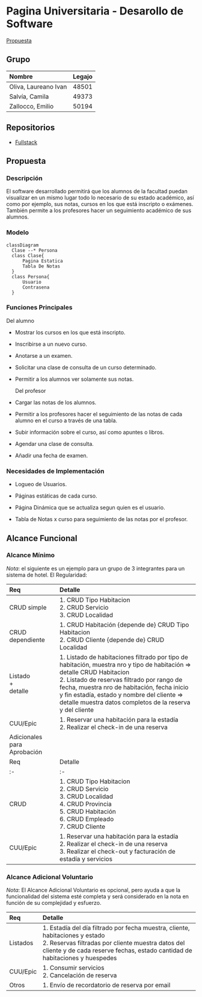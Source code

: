 # Pagina Universitaria - Desarollo de Software
[Propuesta](#propuesta)


## Grupo
|Nombre|Legajo|
|:-|:-|
|Oliva, Laureano Ivan|48501|
|Salvía, Camila|49373|
|Zallocco, Emilio|50194|             

## Repositorios
* [Fullstack](https://github.com/camila-salvia/pagina-universitaria-dsw)

## Propuesta
### Descripción
  El software desarrollado permitirá que los alumnos de la facultad puedan visualizar en un mismo lugar todo lo necesario de su estado académico, así como por ejemplo, sus notas, cursos en los que está inscripto o exámenes. También permite a los profesores hacer un seguimiento académico de sus alumnos.
### Modelo

```mermaid
classDiagram
  Clase --* Persona
  class Clase{
      Pagina Estatica
      Tabla De Notas
  }
  class Persona{
      Usuario
      Contrasena
  }
```
### Funciones Principales

  Del alumno

- Mostrar los cursos en los que está inscripto.

- Inscribirse a un nuevo curso.

- Anotarse a un examen.

- Solicitar una clase de consulta de un curso determinado.

- Permitir a los alumnos ver solamente sus notas.
  
  Del profesor

- Cargar las notas de los alumnos.

- Permitir a los profesores hacer el seguimiento de las notas de cada alumno en el curso a través de una tabla.

- Subir información sobre el curso, así como apuntes o libros.

- Agendar una clase de consulta.

- Añadir una fecha de examen.
  
### Necesidades de Implementación

- Logueo de Usuarios.

- Páginas estáticas de cada curso.

- Página Dinámica que se actualiza segun quien es el usuario.

- Tabla de Notas x curso para seguimiento de las notas por el profesor.

## Alcance Funcional

### Alcance Mínimo

  *Nota*: el siguiente es un ejemplo para un grupo de 3 integrantes para un sistema de hotel. El 
  Regularidad:

| Req                         | Detalle                                                                                                                                                                                                                                                                                                                           |
|:--------------------------- |:--------------------------------------------------------------------------------------------------------------------------------------------------------------------------------------------------------------------------------------------------------------------------------------------------------------------------------- |
| CRUD simple                 | 1. CRUD Tipo Habitacion<br>2. CRUD Servicio<br>3. CRUD Localidad                                                                                                                                                                                                                                                                  |
| CRUD dependiente            | 1. CRUD Habitación {depende de} CRUD Tipo Habitacion<br>2. CRUD Cliente {depende de} CRUD Localidad                                                                                                                                                                                                                               |
| Listado<br>+<br>detalle     | 1. Listado de habitaciones filtrado por tipo de habitación, muestra nro y tipo de habitación => detalle CRUD Habitacion<br> 2. Listado de reservas filtrado por rango de fecha, muestra nro de habitación, fecha inicio y fin estadía, estado y nombre del cliente => detalle muestra datos completos de la reserva y del cliente |
| CUU/Epic                    | 1. Reservar una habitación para la estadía<br>2. Realizar el check-in de una reserva                                                                                                                                                                                                                                              |
| Adicionales para Aprobación |                                                                                                                                                                                                                                                                                                                                   |
| Req                         | Detalle                                                                                                                                                                                                                                                                                                                           |
| :-                          | :-                                                                                                                                                                                                                                                                                                                                |
| CRUD                        | 1. CRUD Tipo Habitacion<br>2. CRUD Servicio<br>3. CRUD Localidad<br>4. CRUD Provincia<br>5. CRUD Habitación<br>6. CRUD Empleado<br>7. CRUD Cliente                                                                                                                                                                                |
| CUU/Epic                    | 1. Reservar una habitación para la estadía<br>2. Realizar el check-in de una reserva<br>3. Realizar el check-out y facturación de estadía y servicios                                                                                                                                                                             |

### Alcance Adicional Voluntario

  *Nota*: El Alcance Adicional Voluntario es opcional, pero ayuda a que la funcionalidad del sistema esté completa y será considerado en la nota en función de su complejidad y esfuerzo.

| Req      | Detalle                                                                                                                                                                                                             |
|:-------- |:------------------------------------------------------------------------------------------------------------------------------------------------------------------------------------------------------------------- |
| Listados | 1. Estadía del día filtrado por fecha muestra, cliente, habitaciones y estado <br>2. Reservas filtradas por cliente muestra datos del cliente y de cada reserve fechas, estado cantidad de habitaciones y huespedes |
| CUU/Epic | 1. Consumir servicios<br>2. Cancelación de reserva                                                                                                                                                                  |
| Otros    | 1. Envío de recordatorio de reserva por email                                                                                                                                                                       |

  
